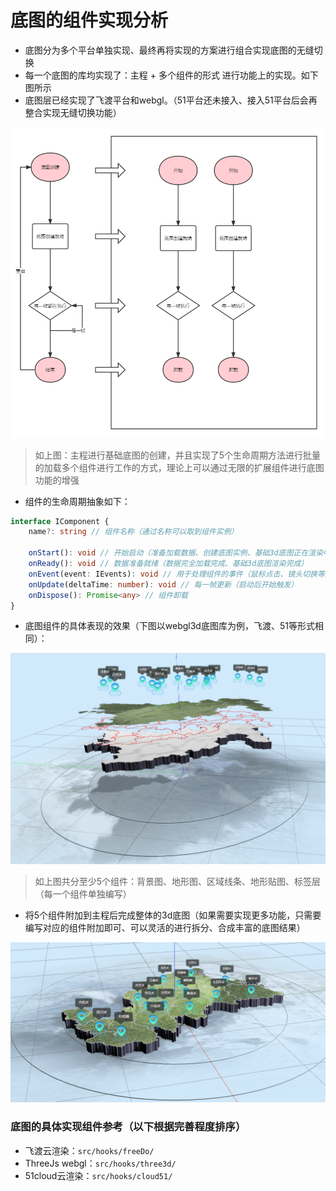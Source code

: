 # 底图的组件实现分析

* 底图分为多个平台单独实现、最终再将实现的方案进行组合实现底图的无缝切换
* 每一个底图的库均实现了：主程 + 多个组件的形式 进行功能上的实现。如下图所示
* 底图层已经实现了飞渡平台和webgl。（51平台还未接入、接入51平台后会再整合实现无缝切换功能）

![底图架构](./images/底图架构.png)

> 如上图：主程进行基础底图的创建，并且实现了5个生命周期方法进行批量的加载多个组件进行工作的方式，理论上可以通过无限的扩展组件进行底图功能的增强

* 组件的生命周期抽象如下：

```typescript
interface IComponent {
    name?: string // 组件名称（通过名称可以取到组件实例）

    onStart(): void // 开始启动（准备加载数据、创建底图实例、基础3d底图正在渲染中）
    onReady(): void // 数据准备就绪（数据完全加载完成、基础3d底图渲染完成）
    onEvent(event: IEvents): void // 用于处理组件的事件（鼠标点击、镜头切换等）
    onUpdate(deltaTime: number): void // 每一帧更新（启动后开始触发）
    onDispose(): Promise<any> // 组件卸载
}
```

* 底图组件的具体表现的效果（下图以webgl3d底图库为例，飞渡、51等形式相同）：

![底图分层的组件示例图](./images/底图分层的组件示例图.png)

> 如上图共分至少5个组件：背景图、地形图、区域线条、地形贴图、标签层（每一个组件单独编写）

* 将5个组件附加到主程后完成整体的3d底图（如果需要实现更多功能，只需要编写对应的组件附加即可、可以灵活的进行拆分、合成丰富的底图结果）

![底图合成示例图](./images/底图合成示例图.png)

### 底图的具体实现组件参考（以下根据完善程度排序）

* 飞渡云渲染：```src/hooks/freeDo/```
* ThreeJs webgl：```src/hooks/three3d/```
* 51cloud云渲染：```src/hooks/cloud51/```
